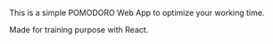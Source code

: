 This is a simple POMODORO Web App to optimize your working time.

Made for training purpose with React.
